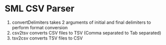 # SML CSV Parser
1. convertDelimiters takes 2 arguments of initial and final delimiters to perform format conversion
2. csv2tsv converts CSV files to TSV (Comma separated to Tab separated)
3. tsv2csv converts TSV files to CSV
